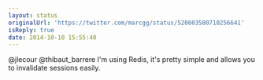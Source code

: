 ```yaml
---
layout: status
originalUrl: 'https://twitter.com/marcgg/status/520603580710256641'
isReply: true
date: 2014-10-10 15:55:40
---
```


@jlecour @thibaut_barrere I'm using Redis, it's pretty simple and allows you to invalidate sessions easily.
